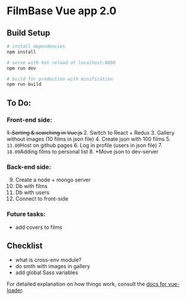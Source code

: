 # FilmBase Vue app 2.0

## Build Setup

``` bash
# install dependencies
npm install

# serve with hot reload at localhost:8080
npm run dev

# build for production with minification
npm run build
```

## To Do:
### Front-end side:
~~1. Sorting & searching in Vue.js~~
2. Switch to React + Redux
3. Gallery without images (10 films in json file)
4. Create json with 100 films
5. `13.09`Host on github pages
6. Log in profile (users in json file)
7. `18.09`Adding films to personal list
8. *Move json to dev-server

### Back-end side:
9. Create a node + mongo server
10. Db with films
11. Db with users
12. Connect to front-side

### Future tasks:
* add covers to films

## Checklist

* what is cross-env module?
* do smth with images in gallery
* add global Sass variables

For detailed explanation on how things work, consult the [docs for vue-loader](http://vuejs.github.io/vue-loader).
